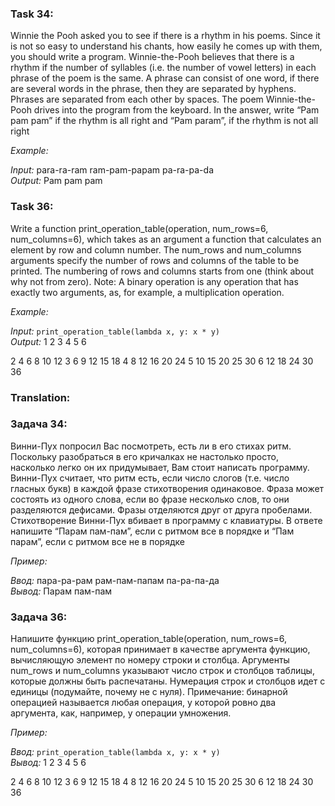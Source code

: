 ### Task 34:  
Winnie the Pooh asked you to see if there is a rhythm in his poems. Since it is not so easy to understand his chants, how easily he comes up with them, you should write a program. Winnie-the-Pooh believes that there is a rhythm if the number of syllables (i.e. the number of vowel letters) in each phrase of the poem is the same. A phrase can consist of one word, if there are several words in the phrase, then they are separated by hyphens. Phrases are separated from each other by spaces. The poem Winnie-the-Pooh drives into the program from the keyboard. In the answer, write “Pam pam pam” if the rhythm is all right and “Pam param”, if the rhythm is not all right

*Example:*

*Input:* para-ra-ram ram-pam-papam pa-ra-pa-da    
    *Output:* Pam pam pam  

### Task 36: 
Write a function print_operation_table(operation, num_rows=6, num_columns=6), which takes as an argument a function that calculates an element by row and column number. The num_rows and num_columns arguments specify the number of rows and columns of the table to be printed. The numbering of rows and columns starts from one (think about why not from zero). Note: A binary operation is any operation that has exactly two arguments, as, for example, a multiplication operation.

*Example:*

*Input:* `print_operation_table(lambda x, y: x * y) ` <br>
*Output:*
1 2 3 4 5 6

2 4 6 8 10 12
3 6 9 12 15 18
4 8 12 16 20 24
5 10 15 20 25 30
6 12 18 24 30 36

### Translation:

### Задача 34:  
Винни-Пух попросил Вас посмотреть, есть ли в его стихах ритм. Поскольку разобраться в его кричалках не настолько просто, насколько легко он их придумывает, Вам стоит написать программу. Винни-Пух считает, что ритм есть, если число слогов (т.е. число гласных букв) в каждой фразе стихотворения одинаковое. Фраза может состоять из одного слова, если во фразе несколько слов, то они разделяются дефисами. Фразы отделяются друг от друга пробелами. Стихотворение  Винни-Пух вбивает в программу с клавиатуры. В ответе напишите “Парам пам-пам”, если с ритмом все в порядке и “Пам парам”, если с ритмом все не в порядке

*Пример:*

*Ввод:* пара-ра-рам рам-пам-папам па-ра-па-да    
    *Вывод:* Парам пам-пам  

### Задача 36: 
Напишите функцию print_operation_table(operation, num_rows=6, num_columns=6), которая принимает в качестве аргумента функцию, вычисляющую элемент по номеру строки и столбца. Аргументы num_rows и num_columns указывают число строк и столбцов таблицы, которые должны быть распечатаны. Нумерация строк и столбцов идет с единицы (подумайте, почему не с нуля). Примечание: бинарной операцией называется любая операция, у которой ровно два аргумента, как, например, у операции умножения.

*Пример:*

*Ввод:* `print_operation_table(lambda x, y: x * y) ` <br>
*Вывод:*
1 2 3 4 5 6

2 4 6 8 10 12
3 6 9 12 15 18
4 8 12 16 20 24
5 10 15 20 25 30
6 12 18 24 30 36